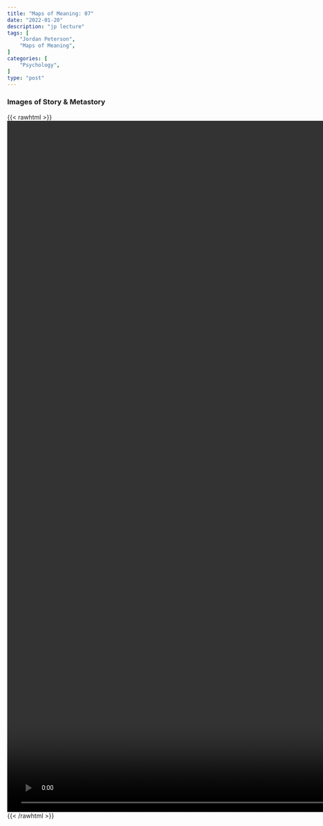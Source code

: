 ```yaml
---
title: "Maps of Meaning: 07"
date: "2022-01-20"
description: "jp lecture"
tags: [
    "Jordan Peterson",
    "Maps of Meaning",
]
categories: [
    "Psychology",
]
type: "post"
---
```

### Images of Story & Metastory
{{< rawhtml >}}
    <video style="height:40vh;width:auto" overflow="hidden" controls>
        <source src="https://lectures.dev00ps.com/maps-of-meaning/2017%20Maps%20of%20Meaning%2007%20-%20Images%20of%20Story%20%26%20Metastory.mp4" type="video/mp4"> 
    </video>
{{< /rawhtml >}}